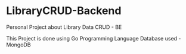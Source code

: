 # LibraryCRUD-Backend
Personal Project about Library Data CRUD - BE

This Project is done using Go Programming Language
Database used - MongoDB
